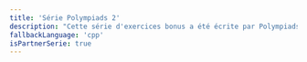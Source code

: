 ```yaml
---
title: 'Série Polympiads 2'
description: "Cette série d'exercices bonus a été écrite par Polympiads, une association qui associe mathématiques et programmation ! Ces exercices sont vraiment DIFFICILES pour un étudiant en BA1. Considérez-les comme un challenge si vous avez le temps, mais votre semestre se passera parfaitement bien si vous ne les faites pas."
fallbackLanguage: 'cpp'
isPartnerSerie: true
---
```


